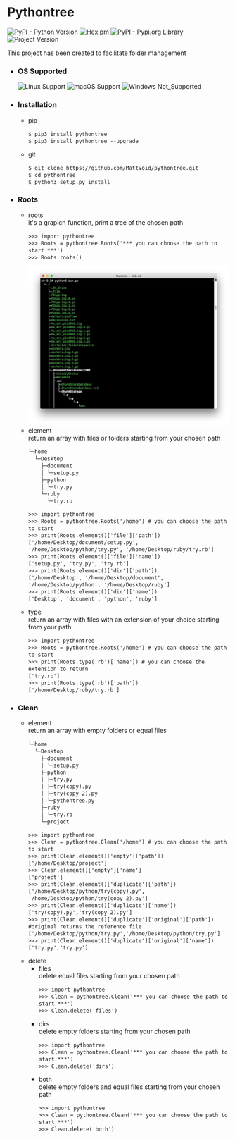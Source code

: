 # Pythontree

[![PyPI - Python Version](https://img.shields.io/badge/Python->=_3.4-blue.svg)](https://www.python.org/)
[![Hex.pm](https://img.shields.io/badge/license-Apache_2.0-blue.svg)](https://github.com/MattVoid/pythontree/blob/master/LICENSE.md)
[![PyPI - Pypi.org Library](https://img.shields.io/badge/pypi-pythontree-brightgreen.svg)](https://pypi.org/search/?q=pythontree)
![Project Version](https://img.shields.io/badge/version-1.5.3-lightgrey.svg)
	

This project has been created to facilitate folder management

* ### OS Supported ###

	![Linux Support](https://img.shields.io/badge/Linux-Support-brightgreen.svg)
	![macOS Support](https://img.shields.io/badge/macOS-Support-brightgreen.svg) 
	![Windows Not_Supported](https://img.shields.io/badge/Windows-Not_Supported-red.svg)

* ### Installation ###
	* pip
		```
		$ pip3 install pythontree
		$ pip3 install pythontree --upgrade
		```
	* git
		```
		$ git clone https://github.com/MattVoid/pythontree.git
		$ cd pythontree
		$ python3 setup.py install
		```
* ### Roots ###
	* roots </br>
		it's a grapich function, print a tree of the chosen path
		```
		>>> import pythontree
		>>> Roots = pythontree.Roots('*** you can choose the path to start ***')
		>>> Roots.roots()
		```
		![Alt text](https://raw.githubusercontent.com/MattVoid/pythontree/master/img/roots.jpg?raw=true)
	* element </br>
		return an array with files or folders starting from your chosen path
		```
		└─home
		  └─Desktop
		    ├─document
		    │ └─setup.py
		    ├─python
		    │ └─try.py
		    └─ruby
		      └─try.rb
		```
		```
		>>> import pythontree
		>>> Roots = pythontree.Roots('/home') # you can choose the path to start
		>>> print(Roots.element()['file']['path'])
		['/home/Desktop/document/setup.py', '/home/Desktop/python/try.py', '/home/Desktop/ruby/try.rb']
		>>> print(Roots.element()['file']['name'])
		['setup.py', 'try.py', 'try.rb']
		>>> print(Roots.element()['dir']['path'])
		['/home/Desktop', '/home/Desktop/document', '/home/Desktop/python', '/home/Desktop/ruby']
		>>> print(Roots.element()['dir']['name'])
		['Desktop', 'document', 'python', 'ruby']
		```
	* type </br>
		return an array with files with an extension of your choice starting from your path
		```
		>>> import pythontree
		>>> Roots = pythontree.Roots('/home') # you can choose the path to start
		>>> print(Roots.type('rb')['name']) # you can choose the extension to return
		['try.rb']
		>>> print(Roots.type('rb')['path'])
		['/home/Desktop/ruby/try.rb']
		```
* ### Clean ###
  	* element </br>
		return an array with empty folders or equal files
		```
		└─home
		  └─Desktop
		    ├─document
		    │ └─setup.py
		    ├─python
		    │ ├─try.py
		    │ ├─try(copy).py
		    │ ├─try(copy 2).py
		    │ └─pythontree.py
		    ├─ruby
		    │ └─try.rb
		    └─project
		```
		```
		>>> import pythontree
		>>> Clean = pythontree.Clean('/home') # you can choose the path to start
		>>> print(Clean.element()['empty']['path'])
		['/home/Desktop/project']
		>>> Clean.element()['empty']['name']
		['project']
		>>> print(Clean.element()['duplicate']['path'])
		['/home/Desktop/python/try(copy).py', '/home/Desktop/python/try(copy 2).py']
		>>> print(Clean.element()['duplicate']['name'])
		['try(copy).py','try(copy 2).py']
		>>> print(Clean.element()['duplicate']['original']['path']) #original returns the reference file
		['/home/Desktop/python/try.py','/home/Desktop/python/try.py']
		>>> print(Clean.element()['duplicate']['original']['name'])
		['try.py','try.py']
		```
	* delete
		* files </br>
			delete equal files starting from your chosen path
			```
			>>> import pythontree
			>>> Clean = pythontree.Clean('*** you can choose the path to start ***')
			>>> Clean.delete('files')
			```
		* dirs </br>
			delete empty folders starting from your chosen path
			```
			>>> import pythontree
			>>> Clean = pythontree.Clean('*** you can choose the path to start ***')
			>>> Clean.delete('dirs')
			```
		* both </br>
			delete empty folders and equal files starting from your chosen path
			```
			>>> import pythontree
			>>> Clean = pythontree.Clean('*** you can choose the path to start ***')
			>>> Clean.delete('both')
			```
